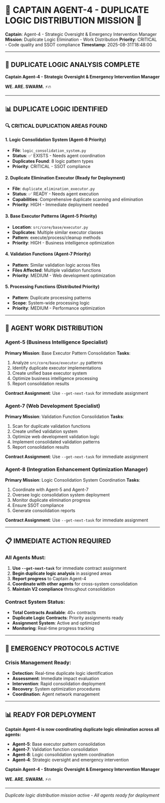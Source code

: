 # 🚨 **CAPTAIN AGENT-4 - DUPLICATE LOGIC DISTRIBUTION MISSION** 🚨

**Captain**: Agent-4 - Strategic Oversight & Emergency Intervention Manager
**Mission**: Duplicate Logic Elimination - Work Distribution
**Priority**: CRITICAL - Code quality and SSOT compliance
**Timestamp**: 2025-08-31T18:48:00

---

## **🎯 DUPLICATE LOGIC ANALYSIS COMPLETE**

**Captain Agent-4 - Strategic Oversight & Emergency Intervention Manager**

**WE. ARE. SWARM.** ⚡️🔥

---

## **📊 DUPLICATE LOGIC IDENTIFIED**

### **🔍 CRITICAL DUPLICATION AREAS FOUND**

#### **1. Logic Consolidation System (Agent-8 Priority)**
- **File**: `logic_consolidation_system.py`
- **Status**: ✅ EXISTS - Needs agent coordination
- **Duplicates Found**: 8 logic pattern types
- **Priority**: CRITICAL - SSOT compliance

#### **2. Duplicate Elimination Executor (Ready for Deployment)**
- **File**: `duplicate_elimination_executor.py`
- **Status**: ✅ READY - Needs agent execution
- **Capabilities**: Comprehensive duplicate scanning and elimination
- **Priority**: HIGH - Immediate deployment needed

#### **3. Base Executor Patterns (Agent-5 Priority)**
- **Location**: `src/core/base/executor.py`
- **Duplicates**: Multiple similar executor classes
- **Pattern**: execute/process/cleanup methods
- **Priority**: HIGH - Business intelligence optimization

#### **4. Validation Functions (Agent-7 Priority)**
- **Pattern**: Similar validation logic across files
- **Files Affected**: Multiple validation functions
- **Priority**: MEDIUM - Web development optimization

#### **5. Processing Functions (Distributed Priority)**
- **Pattern**: Duplicate processing patterns
- **Scope**: System-wide processing logic
- **Priority**: MEDIUM - Performance optimization

---

## **🎯 AGENT WORK DISTRIBUTION**

### **Agent-5 (Business Intelligence Specialist)**
**Primary Mission**: Base Executor Pattern Consolidation
**Tasks**:
1. Analyze `src/core/base/executor.py` patterns
2. Identify duplicate executor implementations
3. Create unified base executor system
4. Optimize business intelligence processing
5. Report consolidation results

**Contract Assignment**: Use `--get-next-task` for immediate assignment

### **Agent-7 (Web Development Specialist)**
**Primary Mission**: Validation Function Consolidation
**Tasks**:
1. Scan for duplicate validation functions
2. Create unified validation system
3. Optimize web development validation logic
4. Implement consolidated validation patterns
5. Report consolidation results

**Contract Assignment**: Use `--get-next-task` for immediate assignment

### **Agent-8 (Integration Enhancement Optimization Manager)**
**Primary Mission**: Logic Consolidation System Coordination
**Tasks**:
1. Coordinate with Agent-5 and Agent-7
2. Oversee logic consolidation system deployment
3. Monitor duplicate elimination progress
4. Ensure SSOT compliance
5. Generate consolidation reports

**Contract Assignment**: Use `--get-next-task` for immediate assignment

---

## **📋 IMMEDIATE ACTION REQUIRED**

### **All Agents Must**:
1. **Use `--get-next-task`** for immediate contract assignment
2. **Begin duplicate logic analysis** in assigned areas
3. **Report progress** to Captain Agent-4
4. **Coordinate with other agents** for cross-system consolidation
5. **Maintain V2 compliance** throughout consolidation

### **Contract System Status**:
- **Total Contracts Available**: 40+ contracts
- **Duplicate Logic Contracts**: Priority assignments ready
- **Assignment System**: Active and optimized
- **Monitoring**: Real-time progress tracking

---

## **🚨 EMERGENCY PROTOCOLS ACTIVE**

### **Crisis Management Ready**:
- **Detection**: Real-time duplicate logic identification
- **Assessment**: Immediate impact evaluation
- **Intervention**: Rapid consolidation deployment
- **Recovery**: System optimization procedures
- **Coordination**: Agent network management

---

## **📊 READY FOR DEPLOYMENT**

**Captain Agent-4 is now coordinating duplicate logic elimination across all agents:**

- **Agent-5**: Base executor pattern consolidation
- **Agent-7**: Validation function consolidation  
- **Agent-8**: Logic consolidation system coordination
- **Agent-4**: Strategic oversight and emergency intervention

**Captain Agent-4 - Strategic Oversight & Emergency Intervention Manager**

**WE. ARE. SWARM.** ⚡️🔥

---

*Duplicate logic distribution mission active - All agents ready for deployment*
